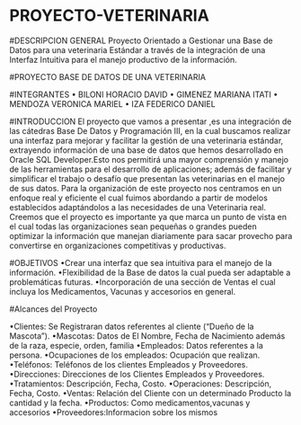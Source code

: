 # PROYECTO-VETERINARIA
#DESCRIPCION GENERAL
Proyecto Orientado a Gestionar una Base de Datos para una veterinaria Estándar a través de  la integración de una Interfaz Intuitiva para el manejo productivo de la información.

#PROYECTO BASE DE DATOS DE UNA VETERINARIA

#INTEGRANTES
•	BILONI HORACIO DAVID
•	GIMENEZ MARIANA ITATI
•	MENDOZA VERONICA MARIEL
•	IZA FEDERICO DANIEL

#INTRODUCCION
El proyecto que vamos a presentar ,es una integración de las cátedras Base De Datos y Programación III, en la cual buscamos realizar una interfaz para mejorar y facilitar la gestión de una veterinaria estándar, extrayendo información de una base de datos que hemos desarrollado en Oracle SQL Developer.Esto nos permitirá una mayor comprensión y manejo de las herramientas para el desarrollo de aplicaciones; además de facilitar y simplificar el trabajo o desafío que presentan las veterinarias en el manejo de sus datos.
Para la organización de este proyecto nos centramos en un enfoque real y eficiente el cual fuimos abordando a partir de modelos establecidos adaptándolos a las necesidades de una Veterinaria real. Creemos que el proyecto es importante ya que marca un punto de vista en el cual todas las organizaciones sean pequeñas o grandes pueden optimizar la información que manejan diariamente para sacar provecho para convertirse en organizaciones competitivas y productivas.

#OBJETIVOS
•Crear una interfaz que sea intuitiva para el manejo de la información.
•Flexibilidad de la Base de datos la cual pueda ser adaptable a problemáticas futuras.
•Incorporación de una sección de Ventas el cual incluya los Medicamentos, Vacunas y accesorios en general.

#Alcances del Proyecto

•Clientes: Se Registraran datos referentes al cliente (“Dueño de la Mascota”).
•Mascotas: Datos de El Nombre, Fecha de Nacimiento además de la raza, especie, orden, familia
•Empleados: Datos referentes a la persona.
•Ocupaciones de los empleados: Ocupación que realizan.
•Teléfonos: Teléfonos de los clientes Empleados y Proveedores.
•Direcciones: Direcciones de los Clientes Empleados y Proveedores.
•Tratamientos: Descripción, Fecha,  Costo.
•Operaciones: Descripción, Fecha, Costo.
•Ventas: Relación del Cliente con un determinado Producto la cantidad y la fecha.
•Productos: Como medicamentos,vacunas y accesorios
•Proveedores:Informacion sobre los mismos 

